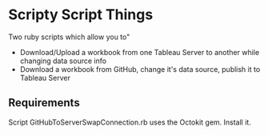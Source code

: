 # Scripty Script Things

Two ruby scripts which allow you to"

- Download/Upload a workbook from one Tableau Server to another while changing data source info
- Download a workbook from GitHub, change it's data source, publish it to Tableau Server

## Requirements

Script GitHubToServerSwapConnection.rb uses the Octokit gem. Install it.
